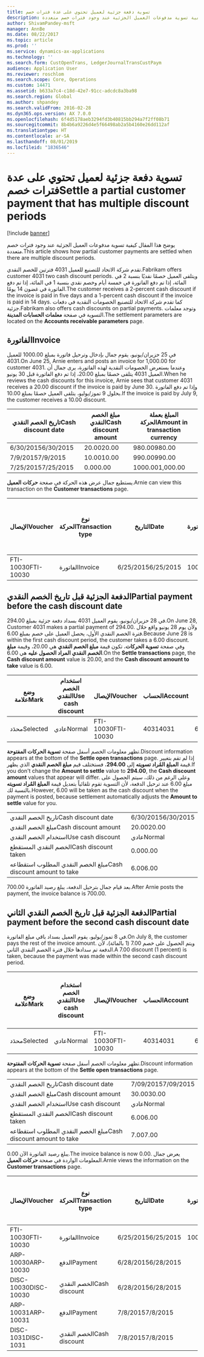 ```yaml
---
title: تسوية دفعة جزئية لعميل تحتوي على عدة فترات خصم
description: يوضح هذا المقال كيفية تسوية مدفوعات العميل الجزئية عند وجود فترات خصم متعددة.
author: ShivamPandey-msft
manager: AnnBe
ms.date: 08/22/2017
ms.topic: article
ms.prod: ''
ms.service: dynamics-ax-applications
ms.technology: ''
ms.search.form: CustOpenTrans, LedgerJournalTransCustPaym
audience: Application User
ms.reviewer: roschlom
ms.search.scope: Core, Operations
ms.custom: 14471
ms.assetid: b633a7c4-c18d-42e7-91cc-adcdc8a3ba98
ms.search.region: Global
ms.author: shpandey
ms.search.validFrom: 2016-02-28
ms.dyn365.ops.version: AX 7.0.0
ms.openlocfilehash: 6f4d5178aeb3294fd3b40815bb294a7f2ff08b71
ms.sourcegitcommit: 8b4b6a9226d4e5f66498ab2a5b4160e26dd112af
ms.translationtype: HT
ms.contentlocale: ar-SA
ms.lasthandoff: 08/01/2019
ms.locfileid: "1836546"
---
```

# <a name="settle-a-partial-customer-payment-that-has-multiple-discount-periods"></a><span data-ttu-id="dcc81-103">تسوية دفعة جزئية لعميل تحتوي على عدة فترات خصم</span><span class="sxs-lookup"><span data-stu-id="dcc81-103">Settle a partial customer payment that has multiple discount periods</span></span>

[!include [banner](../includes/banner.md)]

<span data-ttu-id="dcc81-104">يوضح هذا المقال كيفية تسوية مدفوعات العميل الجزئية عند وجود فترات خصم متعددة.</span><span class="sxs-lookup"><span data-stu-id="dcc81-104">This article shows how partial customer payments are settled when there are multiple discount periods.</span></span>

<span data-ttu-id="dcc81-105">تقدم شركة الاتحاد للتصنيع للعميل 4031 فترتين للخصم النقدي.</span><span class="sxs-lookup"><span data-stu-id="dcc81-105">Fabrikam offers customer 4031 two cash discount periods.</span></span> <span data-ttu-id="dcc81-106">ويتلقى العميل خصمًا نقديًا بنسبة 2 في المائة، إذا تم دفع الفاتورة في خمسة أيام وخصم نقدي بنسبة 1 في المائة، إذا تم دفع الفاتورة في غضون 14 يومًا.</span><span class="sxs-lookup"><span data-stu-id="dcc81-106">The customer receives a 2-percent cash discount if the invoice is paid in five days and a 1-percent cash discount if the invoice is paid in 14 days.</span></span> <span data-ttu-id="dcc81-107">كما تقدم شركة الاتحاد للتصنيع الخصومات النقدية في دفعات جزئية.</span><span class="sxs-lookup"><span data-stu-id="dcc81-107">Fabrikam also offers cash discounts on partial payments.</span></span> <span data-ttu-id="dcc81-108">وتوجد معلمات التسوية في صفحة **معلمات الحسابات المدينة**.</span><span class="sxs-lookup"><span data-stu-id="dcc81-108">The settlement parameters are located on the **Accounts receivable parameters** page.</span></span>

## <a name="invoice"></a><span data-ttu-id="dcc81-109">الفاتورة</span><span class="sxs-lookup"><span data-stu-id="dcc81-109">Invoice</span></span>
<span data-ttu-id="dcc81-110">في 25 حزيران/يونيو، يقوم جمال بإدخال وترحيل فاتورة بمبلغ 1000.00 للعميل 4031.</span><span class="sxs-lookup"><span data-stu-id="dcc81-110">On June 25, Arnie enters and posts an invoice for 1,000.00 for customer 4031.</span></span> <span data-ttu-id="dcc81-111">وعندما يستعرض الخصومات النقدية لهذه الفاتورة، يرى جمال أن العميل 4031 يتلقى خصمًا بمبلغ 20.00، إذا تم دفع الفاتورة قبل 30 يونيو.</span><span class="sxs-lookup"><span data-stu-id="dcc81-111">When he reviews the cash discounts for this invoice, Arnie sees that customer 4031 receives a 20.00 discount if the invoice is paid by June 30.</span></span> <span data-ttu-id="dcc81-112">وإذا تم دفع الفاتورة بحلول 9 تموز/يوليو، يتلقى العميل خصمًا بمبلغ 10.00.‬</span><span class="sxs-lookup"><span data-stu-id="dcc81-112">If the invoice is paid by July 9, the customer receives a 10.00 discount.</span></span>

| <span data-ttu-id="dcc81-113">تاريخ الخصم النقدي</span><span class="sxs-lookup"><span data-stu-id="dcc81-113">Cash discount date</span></span> | <span data-ttu-id="dcc81-114">مبلغ الخصم النقدي</span><span class="sxs-lookup"><span data-stu-id="dcc81-114">Cash discount amount</span></span> | <span data-ttu-id="dcc81-115">المبلغ بعملة الحركة</span><span class="sxs-lookup"><span data-stu-id="dcc81-115">Amount in transaction currency</span></span> |
|--------------------|----------------------|--------------------------------|
| <span data-ttu-id="dcc81-116">6/30/2015</span><span class="sxs-lookup"><span data-stu-id="dcc81-116">6/30/2015</span></span>          | <span data-ttu-id="dcc81-117">20.00</span><span class="sxs-lookup"><span data-stu-id="dcc81-117">20.00</span></span>                | <span data-ttu-id="dcc81-118">980.00</span><span class="sxs-lookup"><span data-stu-id="dcc81-118">980.00</span></span>                         |
| <span data-ttu-id="dcc81-119">7/9/2015</span><span class="sxs-lookup"><span data-stu-id="dcc81-119">7/9/2015</span></span>           | <span data-ttu-id="dcc81-120">10.00</span><span class="sxs-lookup"><span data-stu-id="dcc81-120">10.00</span></span>                | <span data-ttu-id="dcc81-121">990.00</span><span class="sxs-lookup"><span data-stu-id="dcc81-121">990.00</span></span>                         |
| <span data-ttu-id="dcc81-122">7/25/2015</span><span class="sxs-lookup"><span data-stu-id="dcc81-122">7/25/2015</span></span>          | <span data-ttu-id="dcc81-123">0.00</span><span class="sxs-lookup"><span data-stu-id="dcc81-123">0.00</span></span>                 | <span data-ttu-id="dcc81-124">1000.00</span><span class="sxs-lookup"><span data-stu-id="dcc81-124">1,000.00</span></span>                       |

<span data-ttu-id="dcc81-125">يستطيع جمال عرض هذه الحركة في صغحة **حركات العميل**.</span><span class="sxs-lookup"><span data-stu-id="dcc81-125">Arnie can view this transaction on the **Customer transactions** page.</span></span>

| <span data-ttu-id="dcc81-126">الإيصال</span><span class="sxs-lookup"><span data-stu-id="dcc81-126">Voucher</span></span>   | <span data-ttu-id="dcc81-127">نوع الحركة</span><span class="sxs-lookup"><span data-stu-id="dcc81-127">Transaction type</span></span> | <span data-ttu-id="dcc81-128">التاريخ</span><span class="sxs-lookup"><span data-stu-id="dcc81-128">Date</span></span>      | <span data-ttu-id="dcc81-129">الفاتورة</span><span class="sxs-lookup"><span data-stu-id="dcc81-129">Invoice</span></span> | <span data-ttu-id="dcc81-130">المبلغ في خصم بعملة الحركة</span><span class="sxs-lookup"><span data-stu-id="dcc81-130">Amount in transaction currency debit</span></span> | <span data-ttu-id="dcc81-131">المبلغ في الائتمان بعملة الحركة</span><span class="sxs-lookup"><span data-stu-id="dcc81-131">Amount in transaction currency credit</span></span> | <span data-ttu-id="dcc81-132">الرصيد</span><span class="sxs-lookup"><span data-stu-id="dcc81-132">Balance</span></span>  | <span data-ttu-id="dcc81-133">عملة</span><span class="sxs-lookup"><span data-stu-id="dcc81-133">Currency</span></span> |
|-----------|------------------|-----------|---------|--------------------------------------|---------------------------------------|----------|----------|
| <span data-ttu-id="dcc81-134">FTI-10030</span><span class="sxs-lookup"><span data-stu-id="dcc81-134">FTI-10030</span></span> | <span data-ttu-id="dcc81-135">الفاتورة</span><span class="sxs-lookup"><span data-stu-id="dcc81-135">Invoice</span></span>          | <span data-ttu-id="dcc81-136">6/25/2015</span><span class="sxs-lookup"><span data-stu-id="dcc81-136">6/25/2015</span></span> | <span data-ttu-id="dcc81-137">10030</span><span class="sxs-lookup"><span data-stu-id="dcc81-137">10030</span></span>   | <span data-ttu-id="dcc81-138">1000.00</span><span class="sxs-lookup"><span data-stu-id="dcc81-138">1,000.00</span></span>                             |                                       | <span data-ttu-id="dcc81-139">1000.00</span><span class="sxs-lookup"><span data-stu-id="dcc81-139">1,000.00</span></span> | <span data-ttu-id="dcc81-140">دولار أمريكي</span><span class="sxs-lookup"><span data-stu-id="dcc81-140">USD</span></span>      |

## <a name="partial-payment-before-the-cash-discount-date"></a><span data-ttu-id="dcc81-141">الدفعة الجزئية قبل تاريخ الخصم النقدي</span><span class="sxs-lookup"><span data-stu-id="dcc81-141">Partial payment before the cash discount date</span></span>
<span data-ttu-id="dcc81-142">في 28 حزيران/يونيو، يقوم العميل 4031 بسداد دفعة جزئية بمبلغ 294.00.</span><span class="sxs-lookup"><span data-stu-id="dcc81-142">On June 28, Customer 4031 makes a partial payment of 294.00.</span></span> <span data-ttu-id="dcc81-143">ولأن يوم 28 يونيو واقع خلال فترة الخصم النقدي الأول، يحصل العميل على خصم بمبلغ 6.00.</span><span class="sxs-lookup"><span data-stu-id="dcc81-143">Because June 28 is within the first cash discount period, the customer takes a 6.00 discount.</span></span> <span data-ttu-id="dcc81-144">وفي صفحة **تسوية الحركات**، تكون قيمة **مبلغ الخصم النقدي** هي 20.00، وقيمة **مبلغ الخصم النقدي المراد الحصول عليه** هي 6.00.</span><span class="sxs-lookup"><span data-stu-id="dcc81-144">On the **Settle transactions** page, the **Cash discount amount** value is 20.00, and the **Cash discount amount to take** value is 6.00.</span></span>

| <span data-ttu-id="dcc81-145">وضع علامة</span><span class="sxs-lookup"><span data-stu-id="dcc81-145">Mark</span></span>     | <span data-ttu-id="dcc81-146">استخدام الخصم النقدي</span><span class="sxs-lookup"><span data-stu-id="dcc81-146">Use cash discount</span></span> | <span data-ttu-id="dcc81-147">الإيصال</span><span class="sxs-lookup"><span data-stu-id="dcc81-147">Voucher</span></span>   | <span data-ttu-id="dcc81-148">الحساب</span><span class="sxs-lookup"><span data-stu-id="dcc81-148">Account</span></span> | <span data-ttu-id="dcc81-149">التاريخ</span><span class="sxs-lookup"><span data-stu-id="dcc81-149">Date</span></span>      | <span data-ttu-id="dcc81-150">تاريخ الاستحقاق</span><span class="sxs-lookup"><span data-stu-id="dcc81-150">Due date</span></span>  | <span data-ttu-id="dcc81-151">الفاتورة</span><span class="sxs-lookup"><span data-stu-id="dcc81-151">Invoice</span></span> | <span data-ttu-id="dcc81-152">المبلغ بعملة الحركة</span><span class="sxs-lookup"><span data-stu-id="dcc81-152">Amount in transaction currency</span></span> | <span data-ttu-id="dcc81-153">عملة</span><span class="sxs-lookup"><span data-stu-id="dcc81-153">Currency</span></span> | <span data-ttu-id="dcc81-154">المبلغ المراد تسويته</span><span class="sxs-lookup"><span data-stu-id="dcc81-154">Amount to settle</span></span> |
|----------|-------------------|-----------|---------|-----------|-----------|---------|--------------------------------|----------|------------------|
| <span data-ttu-id="dcc81-155">محدَد</span><span class="sxs-lookup"><span data-stu-id="dcc81-155">Selected</span></span> | <span data-ttu-id="dcc81-156">عادي</span><span class="sxs-lookup"><span data-stu-id="dcc81-156">Normal</span></span>            | <span data-ttu-id="dcc81-157">FTI-10030</span><span class="sxs-lookup"><span data-stu-id="dcc81-157">FTI-10030</span></span> | <span data-ttu-id="dcc81-158">4031</span><span class="sxs-lookup"><span data-stu-id="dcc81-158">4031</span></span>    | <span data-ttu-id="dcc81-159">6/25/2015</span><span class="sxs-lookup"><span data-stu-id="dcc81-159">6/25/2015</span></span> | <span data-ttu-id="dcc81-160">7/25/2015</span><span class="sxs-lookup"><span data-stu-id="dcc81-160">7/25/2015</span></span> | <span data-ttu-id="dcc81-161">10030</span><span class="sxs-lookup"><span data-stu-id="dcc81-161">10030</span></span>   | <span data-ttu-id="dcc81-162">1000.00</span><span class="sxs-lookup"><span data-stu-id="dcc81-162">1,000.00</span></span>                       | <span data-ttu-id="dcc81-163">دولار أمريكي</span><span class="sxs-lookup"><span data-stu-id="dcc81-163">USD</span></span>      | <span data-ttu-id="dcc81-164">294.00</span><span class="sxs-lookup"><span data-stu-id="dcc81-164">294.00</span></span>           |

<span data-ttu-id="dcc81-165">تظهر معلومات الخصم أسفل صفحة **تسوية الحركات المفتوحة**.</span><span class="sxs-lookup"><span data-stu-id="dcc81-165">Discount information appears at the bottom of the **Settle open transactions** page.</span></span> <span data-ttu-id="dcc81-166">إذا لم تقم بتغيير قيمة **المبلغ المُراد تسويته** إلى **294.00**، فستختلف قيم **مبلغ الخصم النقدي** الذي يظهر.</span><span class="sxs-lookup"><span data-stu-id="dcc81-166">If you don't change the **Amount to settle** value to **294.00**, the **Cash discount amount** values that appear will differ.</span></span> <span data-ttu-id="dcc81-167">وعلى الرغم من ذلك، سيتم الحصول على مبلغ 6.00 عند ترحيل الدفعة، لأن التسوية تقوم تلقائياً بتعديل قيمة **المبلغ المُراد تسويته** بالنسبة لك.</span><span class="sxs-lookup"><span data-stu-id="dcc81-167">However, 6.00 will be taken as the cash discount when the payment is posted, because settlement automatically adjusts the **Amount to settle** value for you.</span></span>

|                              |           |
|------------------------------|-----------|
| <span data-ttu-id="dcc81-168">تاريخ الخصم النقدي</span><span class="sxs-lookup"><span data-stu-id="dcc81-168">Cash discount date</span></span>           | <span data-ttu-id="dcc81-169">6/30/2015</span><span class="sxs-lookup"><span data-stu-id="dcc81-169">6/30/2015</span></span> |
| <span data-ttu-id="dcc81-170">مبلغ الخصم النقدي</span><span class="sxs-lookup"><span data-stu-id="dcc81-170">Cash discount amount</span></span>         | <span data-ttu-id="dcc81-171">20.00</span><span class="sxs-lookup"><span data-stu-id="dcc81-171">20.00</span></span>     |
| <span data-ttu-id="dcc81-172">استخدام الخصم النقدي</span><span class="sxs-lookup"><span data-stu-id="dcc81-172">Use cash discount</span></span>            | <span data-ttu-id="dcc81-173">عادي</span><span class="sxs-lookup"><span data-stu-id="dcc81-173">Normal</span></span>    |
| <span data-ttu-id="dcc81-174">الخصم النقدي المستقطع</span><span class="sxs-lookup"><span data-stu-id="dcc81-174">Cash discount taken</span></span>          | <span data-ttu-id="dcc81-175">0.00</span><span class="sxs-lookup"><span data-stu-id="dcc81-175">0.00</span></span>      |
| <span data-ttu-id="dcc81-176">مبلغ الخصم النقدي المطلوب استقطاعه</span><span class="sxs-lookup"><span data-stu-id="dcc81-176">Cash discount amount to take</span></span> | <span data-ttu-id="dcc81-177">6.00</span><span class="sxs-lookup"><span data-stu-id="dcc81-177">6.00</span></span>      |

<span data-ttu-id="dcc81-178">بعد قيام جمال بترحيل الدفعة، يبلغ رصيد الفاتورة 700.00.</span><span class="sxs-lookup"><span data-stu-id="dcc81-178">After Arnie posts the payment, the invoice balance is 700.00.</span></span>

## <a name="partial-payment-before-the-second-cash-discount-date"></a><span data-ttu-id="dcc81-179">الدفعة الجزئية قبل تاريخ الخصم النقدي الثاني</span><span class="sxs-lookup"><span data-stu-id="dcc81-179">Partial payment before the second cash discount date</span></span>
<span data-ttu-id="dcc81-180">في 8 تموز/يوليو، يقوم العميل بسداد باقي مبلغ الفاتورة.</span><span class="sxs-lookup"><span data-stu-id="dcc81-180">On July 8, the customer pays the rest of the invoice amount.</span></span> <span data-ttu-id="dcc81-181">ويتم الحصول على خصم 7.00 (1 بالمائة)، لأن الدفعة تم سدادها خلال فترة الخصم النقدي الثاني.</span><span class="sxs-lookup"><span data-stu-id="dcc81-181">A 7.00 discount (1 percent) is taken, because the payment was made within the second cash discount period.</span></span>

| <span data-ttu-id="dcc81-182">وضع علامة</span><span class="sxs-lookup"><span data-stu-id="dcc81-182">Mark</span></span>     | <span data-ttu-id="dcc81-183">استخدام الخصم النقدي</span><span class="sxs-lookup"><span data-stu-id="dcc81-183">Use cash discount</span></span> | <span data-ttu-id="dcc81-184">الإيصال</span><span class="sxs-lookup"><span data-stu-id="dcc81-184">Voucher</span></span>   | <span data-ttu-id="dcc81-185">الحساب</span><span class="sxs-lookup"><span data-stu-id="dcc81-185">Account</span></span> | <span data-ttu-id="dcc81-186">التاريخ</span><span class="sxs-lookup"><span data-stu-id="dcc81-186">Date</span></span>      | <span data-ttu-id="dcc81-187">تاريخ الاستحقاق</span><span class="sxs-lookup"><span data-stu-id="dcc81-187">Due date</span></span>  | <span data-ttu-id="dcc81-188">الفاتورة</span><span class="sxs-lookup"><span data-stu-id="dcc81-188">Invoice</span></span> | <span data-ttu-id="dcc81-189">المبلغ في خصم بعملة الحركة</span><span class="sxs-lookup"><span data-stu-id="dcc81-189">Amount in transaction currency debit</span></span> | <span data-ttu-id="dcc81-190">المبلغ في الائتمان بعملة الحركة</span><span class="sxs-lookup"><span data-stu-id="dcc81-190">Amount in transaction currency credit</span></span> | <span data-ttu-id="dcc81-191">عملة</span><span class="sxs-lookup"><span data-stu-id="dcc81-191">Currency</span></span> | <span data-ttu-id="dcc81-192">المبلغ المراد تسويته</span><span class="sxs-lookup"><span data-stu-id="dcc81-192">Amount to settle</span></span> |
|----------|-------------------|-----------|---------|-----------|-----------|---------|--------------------------------------|---------------------------------------|----------|------------------|
| <span data-ttu-id="dcc81-193">محدَد</span><span class="sxs-lookup"><span data-stu-id="dcc81-193">Selected</span></span> | <span data-ttu-id="dcc81-194">عادي</span><span class="sxs-lookup"><span data-stu-id="dcc81-194">Normal</span></span>            | <span data-ttu-id="dcc81-195">FTI-10030</span><span class="sxs-lookup"><span data-stu-id="dcc81-195">FTI-10030</span></span> | <span data-ttu-id="dcc81-196">4031</span><span class="sxs-lookup"><span data-stu-id="dcc81-196">4031</span></span>    | <span data-ttu-id="dcc81-197">6/25/2015</span><span class="sxs-lookup"><span data-stu-id="dcc81-197">6/25/2015</span></span> | <span data-ttu-id="dcc81-198">7/25/2015</span><span class="sxs-lookup"><span data-stu-id="dcc81-198">7/25/2015</span></span> | <span data-ttu-id="dcc81-199">10030</span><span class="sxs-lookup"><span data-stu-id="dcc81-199">10030</span></span>   | <span data-ttu-id="dcc81-200">700.00</span><span class="sxs-lookup"><span data-stu-id="dcc81-200">700.00</span></span>                               |                                       | <span data-ttu-id="dcc81-201">دولار أمريكي</span><span class="sxs-lookup"><span data-stu-id="dcc81-201">USD</span></span>      | <span data-ttu-id="dcc81-202">693.00</span><span class="sxs-lookup"><span data-stu-id="dcc81-202">693.00</span></span>           |

<span data-ttu-id="dcc81-203">تظهر معلومات الخصم أسفل صفحة **تسوية الحركات المفتوحة**.</span><span class="sxs-lookup"><span data-stu-id="dcc81-203">Discount information appears at the bottom of the **Settle open transactions** page.</span></span>

|                              |           |
|------------------------------|-----------|
| <span data-ttu-id="dcc81-204">تاريخ الخصم النقدي</span><span class="sxs-lookup"><span data-stu-id="dcc81-204">Cash discount date</span></span>           | <span data-ttu-id="dcc81-205">7/09/2015</span><span class="sxs-lookup"><span data-stu-id="dcc81-205">7/09/2015</span></span> |
| <span data-ttu-id="dcc81-206">مبلغ الخصم النقدي</span><span class="sxs-lookup"><span data-stu-id="dcc81-206">Cash discount amount</span></span>         | <span data-ttu-id="dcc81-207">30.00</span><span class="sxs-lookup"><span data-stu-id="dcc81-207">30.00</span></span>     |
| <span data-ttu-id="dcc81-208">استخدام الخصم النقدي</span><span class="sxs-lookup"><span data-stu-id="dcc81-208">Use cash discount</span></span>            | <span data-ttu-id="dcc81-209">عادي</span><span class="sxs-lookup"><span data-stu-id="dcc81-209">Normal</span></span>    |
| <span data-ttu-id="dcc81-210">الخصم النقدي المستقطع</span><span class="sxs-lookup"><span data-stu-id="dcc81-210">Cash discount taken</span></span>          | <span data-ttu-id="dcc81-211">6.00</span><span class="sxs-lookup"><span data-stu-id="dcc81-211">6.00</span></span>      |
| <span data-ttu-id="dcc81-212">مبلغ الخصم النقدي المطلوب استقطاعه</span><span class="sxs-lookup"><span data-stu-id="dcc81-212">Cash discount amount to take</span></span> | <span data-ttu-id="dcc81-213">7.00</span><span class="sxs-lookup"><span data-stu-id="dcc81-213">7.00</span></span>      |

<span data-ttu-id="dcc81-214">يبلغ رصيد الفاتورة الآن 0.00.</span><span class="sxs-lookup"><span data-stu-id="dcc81-214">The invoice balance is now 0.00.</span></span> <span data-ttu-id="dcc81-215">يعرض جمال المعلومات الواردة في صغحة **حركات العميل**.</span><span class="sxs-lookup"><span data-stu-id="dcc81-215">Arnie views the information on the **Customer transactions** page.</span></span>

| <span data-ttu-id="dcc81-216">الإيصال</span><span class="sxs-lookup"><span data-stu-id="dcc81-216">Voucher</span></span>    | <span data-ttu-id="dcc81-217">نوع الحركة</span><span class="sxs-lookup"><span data-stu-id="dcc81-217">Transaction type</span></span> | <span data-ttu-id="dcc81-218">التاريخ</span><span class="sxs-lookup"><span data-stu-id="dcc81-218">Date</span></span>      | <span data-ttu-id="dcc81-219">الفاتورة</span><span class="sxs-lookup"><span data-stu-id="dcc81-219">Invoice</span></span> | <span data-ttu-id="dcc81-220">المبلغ في خصم بعملة الحركة</span><span class="sxs-lookup"><span data-stu-id="dcc81-220">Amount in transaction currency debit</span></span> | <span data-ttu-id="dcc81-221">المبلغ في الائتمان بعملة الحركة</span><span class="sxs-lookup"><span data-stu-id="dcc81-221">Amount in transaction currency credit</span></span> | <span data-ttu-id="dcc81-222">الرصيد</span><span class="sxs-lookup"><span data-stu-id="dcc81-222">Balance</span></span> | <span data-ttu-id="dcc81-223">عملة</span><span class="sxs-lookup"><span data-stu-id="dcc81-223">Currency</span></span> |
|------------|------------------|-----------|---------|--------------------------------------|---------------------------------------|---------|----------|
| <span data-ttu-id="dcc81-224">FTI-10030</span><span class="sxs-lookup"><span data-stu-id="dcc81-224">FTI-10030</span></span>  | <span data-ttu-id="dcc81-225">الفاتورة</span><span class="sxs-lookup"><span data-stu-id="dcc81-225">Invoice</span></span>          | <span data-ttu-id="dcc81-226">6/25/2015</span><span class="sxs-lookup"><span data-stu-id="dcc81-226">6/25/2015</span></span> | <span data-ttu-id="dcc81-227">10030</span><span class="sxs-lookup"><span data-stu-id="dcc81-227">10030</span></span>   | <span data-ttu-id="dcc81-228">1000.00</span><span class="sxs-lookup"><span data-stu-id="dcc81-228">1,000.00</span></span>                             |                                       | <span data-ttu-id="dcc81-229">0.00</span><span class="sxs-lookup"><span data-stu-id="dcc81-229">0.00</span></span>    | <span data-ttu-id="dcc81-230">دولار أمريكي</span><span class="sxs-lookup"><span data-stu-id="dcc81-230">USD</span></span>      |
| <span data-ttu-id="dcc81-231">ARP-10030</span><span class="sxs-lookup"><span data-stu-id="dcc81-231">ARP-10030</span></span>  |  <span data-ttu-id="dcc81-232">الدفع</span><span class="sxs-lookup"><span data-stu-id="dcc81-232">Payment</span></span>         | <span data-ttu-id="dcc81-233">6/28/2015</span><span class="sxs-lookup"><span data-stu-id="dcc81-233">6/28/2015</span></span> |         |                                      | <span data-ttu-id="dcc81-234">294.00</span><span class="sxs-lookup"><span data-stu-id="dcc81-234">294.00</span></span>                                | <span data-ttu-id="dcc81-235">0.00</span><span class="sxs-lookup"><span data-stu-id="dcc81-235">0.00</span></span>    | <span data-ttu-id="dcc81-236">دولار أمريكي</span><span class="sxs-lookup"><span data-stu-id="dcc81-236">USD</span></span>      |
| <span data-ttu-id="dcc81-237">DISC-10030</span><span class="sxs-lookup"><span data-stu-id="dcc81-237">DISC-10030</span></span> |  <span data-ttu-id="dcc81-238">الخصم النقدي</span><span class="sxs-lookup"><span data-stu-id="dcc81-238">Cash discount</span></span>   | <span data-ttu-id="dcc81-239">6/28/2015</span><span class="sxs-lookup"><span data-stu-id="dcc81-239">6/28/2015</span></span> |         |                                      | <span data-ttu-id="dcc81-240">6.00</span><span class="sxs-lookup"><span data-stu-id="dcc81-240">6.00</span></span>                                  | <span data-ttu-id="dcc81-241">0.00</span><span class="sxs-lookup"><span data-stu-id="dcc81-241">0.00</span></span>    | <span data-ttu-id="dcc81-242">دولار أمريكي</span><span class="sxs-lookup"><span data-stu-id="dcc81-242">USD</span></span>      |
| <span data-ttu-id="dcc81-243">ARP-10031</span><span class="sxs-lookup"><span data-stu-id="dcc81-243">ARP-10031</span></span>  |  <span data-ttu-id="dcc81-244">الدفع</span><span class="sxs-lookup"><span data-stu-id="dcc81-244">Payment</span></span>         | <span data-ttu-id="dcc81-245">7/8/2015</span><span class="sxs-lookup"><span data-stu-id="dcc81-245">7/8/2015</span></span>  |         |                                      | <span data-ttu-id="dcc81-246">693.00</span><span class="sxs-lookup"><span data-stu-id="dcc81-246">693.00</span></span>                                | <span data-ttu-id="dcc81-247">0.00</span><span class="sxs-lookup"><span data-stu-id="dcc81-247">0.00</span></span>    | <span data-ttu-id="dcc81-248">دولار أمريكي</span><span class="sxs-lookup"><span data-stu-id="dcc81-248">USD</span></span>      |
| <span data-ttu-id="dcc81-249">DISC-1031</span><span class="sxs-lookup"><span data-stu-id="dcc81-249">DISC-1031</span></span>  |  <span data-ttu-id="dcc81-250">الخصم النقدي</span><span class="sxs-lookup"><span data-stu-id="dcc81-250">Cash discount</span></span>   | <span data-ttu-id="dcc81-251">7/8/2015</span><span class="sxs-lookup"><span data-stu-id="dcc81-251">7/8/2015</span></span>  |         |                                      | <span data-ttu-id="dcc81-252">7.00</span><span class="sxs-lookup"><span data-stu-id="dcc81-252">7.00</span></span>                                  | <span data-ttu-id="dcc81-253">0.00</span><span class="sxs-lookup"><span data-stu-id="dcc81-253">0.00</span></span>    | <span data-ttu-id="dcc81-254">دولار أمريكي</span><span class="sxs-lookup"><span data-stu-id="dcc81-254">USD</span></span>      |





